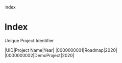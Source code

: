 index
# Index

Unique Project Identifier

|UID|Project Name|Year|
|0000000001|Roadmap|2020|
|0000000002|DemoProject|2020|
